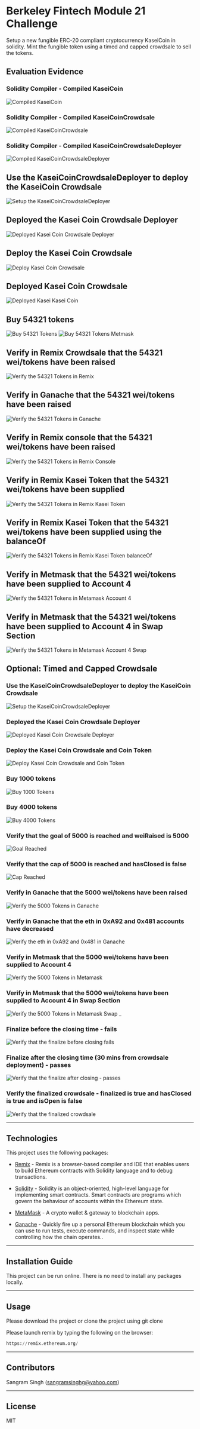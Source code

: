 # Berkeley Fintech Module 21 Challenge

Setup a new fungible ERC-20 compliant cryptocurrency KaseiCoin in solidity.
Mint the fungible token using a timed and capped crowdsale to sell the tokens.

## Evaluation Evidence 
### Solidity Compiler - Compiled KaseiCoin
![Compiled KaseiCoin](Images/kasei_coin_evaluation_evidence.png)
### Solidity Compiler - Compiled KaseiCoinCrowdsale
![Compiled KaseiCoinCrowdsale](Images/kasei_coin_crowdsale_evaluation_evidence.png)
### Solidity Compiler - Compiled KaseiCoinCrowdsaleDeployer
![Compiled KaseiCoinCrowdsaleDeployer](Images/kasei_coin_crowdsale_deployer_evaluation_evidence.png)

## Use the KaseiCoinCrowdsaleDeployer to deploy the KaseiCoin Crowdsale
![Setup the KaseiCoinCrowdsaleDeployer](Images/kasei_coin_crowdsale_deployer_deployment_1_2.png)
## Deployed the Kasei Coin Crowdsale Deployer
![Deployed Kasei Coin Crowdsale Deployer ](Images/kasei_coin_crowdsale_deployer_deployment_2_2.png)
## Deploy the Kasei Coin Crowdsale 
![Deploy Kasei Coin Crowdsale](Images/kasei_coin_crowdsale_deployer_deployment_3_2.png)
## Deployed Kasei Coin Crowdsale
![Deployed Kasei  Kasei Coin](Images/kasei_coin_crowdsale_deployer_deployment_4_2.png)

## Buy 54321 tokens
![Buy 54321 Tokens](Images/kasei_coin_crowdsale_deployer_deployment_5_2.png)
![Buy 54321 Tokens Metmask](Images/kasei_coin_crowdsale_deployer_deployment_6_2.png)

## Verify in Remix Crowdsale that the 54321 wei/tokens have been raised 
![Verify the 54321 Tokens in Remix](Images/kasei_coin_crowdsale_deployer_deployment_7_2.png)
## Verify in Ganache that the 54321 wei/tokens have been raised 
![Verify the 54321 Tokens in Ganache](Images/kasei_coin_crowdsale_deployer_deployment_8_2.png)
## Verify in Remix console that the 54321 wei/tokens have been raised 
![Verify the 54321 Tokens in Remix Console](Images/kasei_coin_crowdsale_deployer_deployment_9_2.png)
## Verify in Remix Kasei Token that the 54321 wei/tokens have been supplied
![Verify the 54321 Tokens in Remix Kasei Token](Images/kasei_coin_crowdsale_deployer_deployment_10_2.png)
## Verify in Remix Kasei Token that the 54321 wei/tokens have been supplied using the balanceOf
![Verify the 54321 Tokens in Remix Kasei Token balanceOf](Images/kasei_coin_crowdsale_deployer_deployment_11_2.png)

## Verify in Metmask that the 54321 wei/tokens have been supplied to Account 4
![Verify the 54321 Tokens in Metamask Account 4](Images/kasei_coin_crowdsale_metamask_1.png)
## Verify in Metmask that the 54321 wei/tokens have been supplied to Account 4 in Swap Section
![Verify the 54321 Tokens in Metamask Account 4 Swap](Images/kasei_coin_crowdsale_metamask_2.png)

## Optional: Timed and Capped Crowdsale
### Use the KaseiCoinCrowdsaleDeployer to deploy the KaseiCoin Crowdsale
![Setup the KaseiCoinCrowdsaleDeployer](Images/kasei_coin_crowdsale_optional_deployer_1.png)
### Deployed the Kasei Coin Crowdsale Deployer
![Deployed Kasei Coin Crowdsale Deployer ](Images/kasei_coin_crowdsale_optional_deployer_2.png)
### Deploy the Kasei Coin Crowdsale and Coin Token
![Deploy Kasei Coin Crowdsale and Coin Token](Images/kasei_coin_crowdsale_optional_deployer_3.png)

### Buy 1000 tokens
![Buy 1000 Tokens](Images/Images/kasei_coin_crowdsale_optional_deployer_4.png)
### Buy 4000 tokens
![Buy 4000 Tokens](Images/Images/kasei_coin_crowdsale_optional_deployer_5.png)

### Verify that the goal of 5000 is reached and weiRaised is 5000
![Goal Reached](Images/Images/kasei_coin_crowdsale_optional_deployer_6.png)
### Verify that the cap of 5000 is reached and hasClosed is false
![Cap Reached](Images/Images/kasei_coin_crowdsale_optional_deployer_7.png)
### Verify in Ganache that the 5000 wei/tokens have been raised 
![Verify the 5000 Tokens in Ganache](Images/kasei_coin_crowdsale_optional_deployer_8.png)
### Verify in Ganache that the eth in 0xA92 and 0x481 accounts have decreased 
![Verify the eth in 0xA92 and 0x481 in Ganache](Images/kasei_coin_crowdsale_optional_deployer_12.png)

### Verify in Metmask that the 5000 wei/tokens have been supplied to Account 4
![Verify the 5000 Tokens in Metamask](Images/kasei_coin_crowdsale_optional_deployer_9.png)
### Verify in Metmask that the 5000 wei/tokens have been supplied to Account 4 in Swap Section
![Verify the 5000 Tokens in Metamask Swap](Images/kasei_coin_crowdsale_optional_deployer_10.png)
_
### Finalize before the closing time - fails
![Verify that the finalize before closing fails](Images/kasei_coin_crowdsale_optional_deployer_11.png)
### Finalize after the closing time (30 mins from crowdsale deployment) - passes
![Verify that the finalize after closing - passes](Images/kasei_coin_crowdsale_optional_deployer_13.png)
### Verify the finalized crowdsale - finalized is true and hasClosed is true and isOpen is false
![Verify that the finalized crowdsale](Images/kasei_coin_crowdsale_optional_deployer_14.png)

---

## Technologies

This project uses the following packages:

* [Remix](https://remix.ethereum.org/) - Remix is a browser-based compiler and IDE that enables users to build Ethereum contracts with Solidity language and to debug transactions.

* [Solidity](https://docs.soliditylang.org/) - Solidity is an object-oriented, high-level language for implementing smart contracts. Smart contracts are programs which govern the behaviour of accounts within the Ethereum state.

* [MetaMask](https://metamask.io/) - A crypto wallet & gateway to blockchain apps.

* [Ganache](https://www.trufflesuite.com/ganache) - Quickly fire up a personal Ethereum blockchain which you can use to run tests, execute commands, and inspect state while controlling how the chain operates..

---

## Installation Guide

This project can be run online. There is no need to install any packages locally.

---

## Usage

Please download the project or clone the project using git clone

Please launch remix by typing the following on the browser:

```python
https://remix.ethereum.org/
```

---

## Contributors

Sangram Singh (sangramsinghg@yahoo.com)

---

## License

MIT